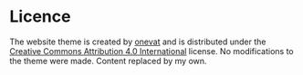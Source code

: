 # Licence

The website theme is created by [onevat](https://github.com/onevcat) and is distributed under the [Creative Commons Attribution 4.0 International](http://creativecommons.org/licenses/by/4.0/) license. No modifications to the theme were made. Content replaced by my own.

